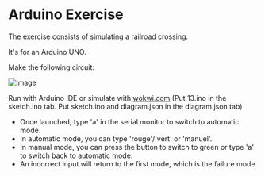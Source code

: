 # Arduino Exercise

The exercise consists of simulating a railroad crossing.

It's for an Arduino UNO.

Make the following circuit:

![image](https://github.com/user-attachments/assets/859c4094-20a3-488d-9e4f-f39b922d6b19)


Run with Arduino IDE or simulate with
[wokwi.com](https://wokwi.com/projects/new/arduino-uno) (Put 13.ino in the
sketch.ino tab. Put sketch.ino and diagram.json in the diagram.json tab)

- Once launched, type 'a' in the serial monitor to switch to automatic mode.
- In automatic mode, you can type 'rouge'/'vert' or 'manuel'.
- In manual mode, you can press the button to switch to green or type 'a' to
  switch back to automatic mode.
- An incorrect input will return to the first mode, which is the failure mode.
